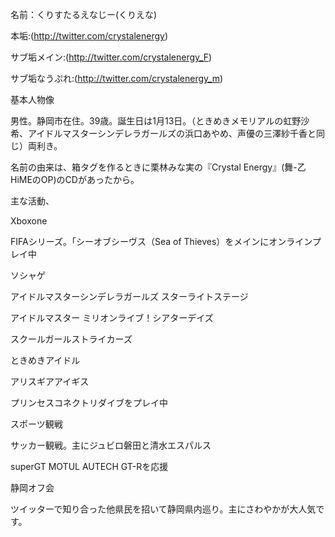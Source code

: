 名前：くりすたるえなじー(くりえな)

本垢:(http://twitter.com/crystalenergy)

サブ垢メイン:(http://twitter.com/crystalenergy_F)

サブ垢なうぷれ:(http://twitter.com/crystalenergy_m)

基本人物像

男性。静岡市在住。39歳。誕生日は1月13日。（ときめきメモリアルの虹野沙希、アイドルマスターシンデレラガールズの浜口あやめ、声優の三澤紗千香と同じ）両利き。

名前の由来は、箱タグを作るときに栗林みな実の『Crystal Energy』(舞-乙HiMEのOP)のCDがあったから。

主な活動、

Xboxone 

FIFAシリーズ。「シーオブシーヴス（Sea of Thieves）をメインにオンラインプレイ中

ソシャゲ 

アイドルマスターシンデレラガールズ スターライトステージ

アイドルマスター ミリオンライブ！シアターデイズ

スクールガールストライカーズ

ときめきアイドル

アリスギアアイギス

プリンセスコネクトリダイブをプレイ中

スポーツ観戦

サッカー観戦。主にジュビロ磐田と清水エスパルス

superGT MOTUL AUTECH GT-Rを応援

静岡オフ会

ツイッターで知り合った他県民を招いて静岡県内巡り。主にさわやかが大人気です。

